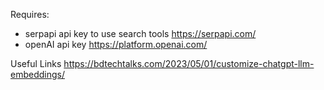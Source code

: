 Requires: 
- serpapi api key to use search tools https://serpapi.com/
- openAI api key https://platform.openai.com/

Useful Links
https://bdtechtalks.com/2023/05/01/customize-chatgpt-llm-embeddings/